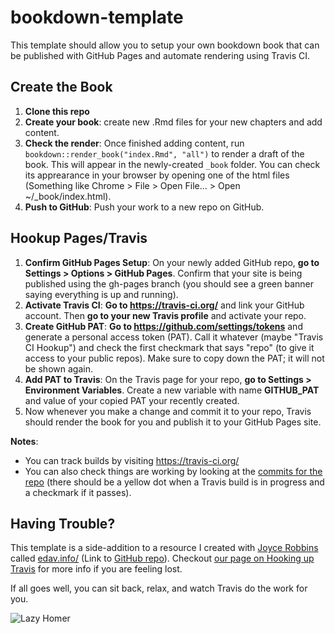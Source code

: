 # bookdown-template

This template should allow you to setup your own bookdown book that can be published with GitHub Pages and automate rendering using Travis CI.

## Create the Book
1. **Clone this repo**
2. **Create your book**: create new .Rmd files for your new chapters and add content.
3. **Check the render**: Once finished adding content, run `bookdown::render_book("index.Rmd", "all")` to render a draft of the book. This will appear in the newly-created `_book` folder. You can check its apprearance in your browser by opening one of the html files (Something like Chrome > File > Open File... > Open ~/_book/index.html).
4. **Push to GitHub**: Push your work to a new repo on GitHub.

## Hookup Pages/Travis
1. **Confirm GitHub Pages Setup**: On your newly added GitHub repo, **go to Settings > Options > GitHub Pages**. Confirm that your site is being published using the gh-pages branch (you should see a green banner saying everything is up and running).
2. **Activate Travis CI**: **Go to https://travis-ci.org/** and link your GitHub account. Then **go to your new Travis profile** and activate your repo. 
3. **Create GitHub PAT**: **Go to https://github.com/settings/tokens** and generate a personal access token (PAT). Call it whatever (maybe "Travis CI Hookup") and check the first checkmark that says "repo" (to give it access to your public repos). Make sure to copy down the PAT; it will not be shown again.
4. **Add PAT to Travis**: On the Travis page for your repo, **go to Settings > Environment Variables**. Create a new variable with name **GITHUB_PAT** and value of your copied PAT your recently created.
5. Now whenever you make a change and commit it to your repo, Travis should render the book for you and publish it to your GitHub Pages site.

**Notes**:
- You can track builds by visiting https://travis-ci.org/
- You can also check things are working by looking at the [commits for the repo](https://github.com/zachbogart/bookdown-template/commits/master) (there should be a yellow dot when a Travis build is in progress and a checkmark if it passes).

## Having Trouble?
This template is a side-addition to a resource I created with [Joyce Robbins](https://github.com/jtr13) called [edav.info/](https://jtr13.github.io/EDAV) (Link to [GitHub repo](https://github.com/jtr13/EDAV)). Checkout [our page on Hooking up Travis](http://edav.info/publish.html#hooking-up-travis) for more info if you are feeling lost. 

If all goes well, you can sit back, relax, and watch Travis do the work for you.

![Lazy Homer](https://media.giphy.com/media/lPdn5MOabkgCY/giphy.gif)
